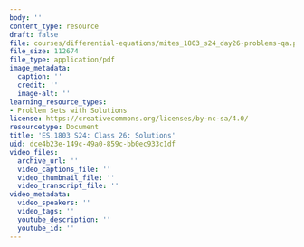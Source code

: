 ```yaml
---
body: ''
content_type: resource
draft: false
file: courses/differential-equations/mites_1803_s24_day26-problems-qa.pdf
file_size: 112674
file_type: application/pdf
image_metadata:
  caption: ''
  credit: ''
  image-alt: ''
learning_resource_types:
- Problem Sets with Solutions
license: https://creativecommons.org/licenses/by-nc-sa/4.0/
resourcetype: Document
title: 'ES.1803 S24: Class 26: Solutions'
uid: dce4b23e-149c-49a0-859c-bb0ec933c1df
video_files:
  archive_url: ''
  video_captions_file: ''
  video_thumbnail_file: ''
  video_transcript_file: ''
video_metadata:
  video_speakers: ''
  video_tags: ''
  youtube_description: ''
  youtube_id: ''
---
```

